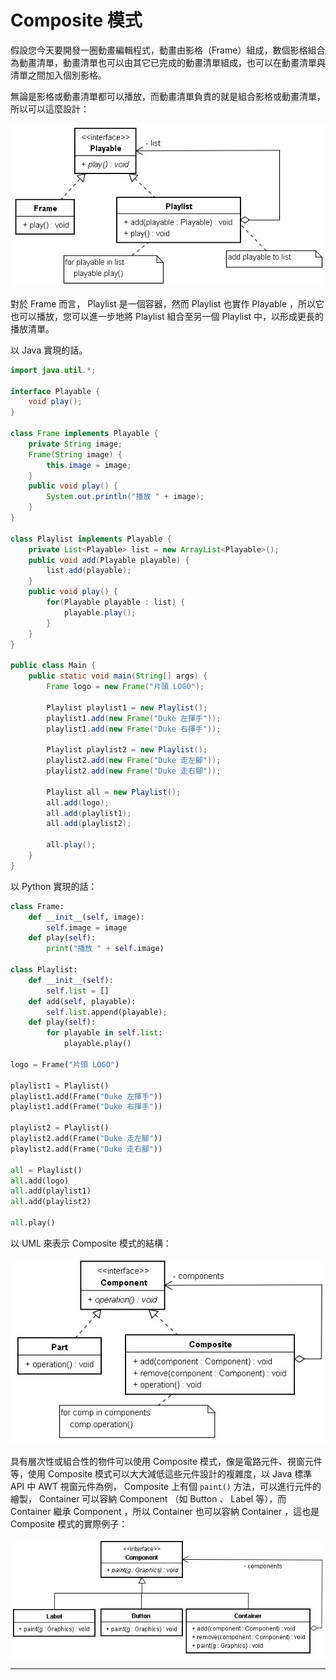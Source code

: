 # Composite 模式

假設您今天要開發一圈動畫編輯程式，動畫由影格（Frame）組成，數個影格組合為動畫清單，動畫清單也可以由其它已完成的動畫清單組成，也可以在動畫清單與清單之間加入個別影格。

無論是影格或動畫清單都可以播放，而動畫清單負責的就是組合影格或動畫清單，所以可以這麼設計：

![](Composite-1.jpg)

對於 Frame 而言， Playlist 是一個容器，然而 Playlist 也實作 Playable ，所以它也可以播放，您可以進一步地將 Playlist 組合至另一個 Playlist 中，以形成更長的播放清單。

以 Java 實現的話。

```java
import java.util.*;

interface Playable {
    void play();
}

class Frame implements Playable {
    private String image;
    Frame(String image) {
        this.image = image;
    }
    public void play() {
        System.out.println("播放 " + image);
    }
}

class Playlist implements Playable {
    private List<Playable> list = new ArrayList<Playable>();
    public void add(Playable playable) {
        list.add(playable);
    }
    public void play() {
        for(Playable playable : list) {
            playable.play();
        }
    }
}

public class Main {
    public static void main(String[] args) {
        Frame logo = new Frame("片頭 LOGO");
        
        Playlist playlist1 = new Playlist();
        playlist1.add(new Frame("Duke 左揮手"));
        playlist1.add(new Frame("Duke 右揮手"));
        
        Playlist playlist2 = new Playlist();
        playlist2.add(new Frame("Duke 走左腳"));
        playlist2.add(new Frame("Duke 走右腳"));
        
        Playlist all = new Playlist();
        all.add(logo);
        all.add(playlist1);
        all.add(playlist2);
        
        all.play();
    }
}
```

以 Python 實現的話：

```python
class Frame:
    def __init__(self, image):
        self.image = image
    def play(self):
        print("播放 " + self.image)

class Playlist:
    def __init__(self):
        self.list = []
    def add(self, playable):
        self.list.append(playable);
    def play(self):
        for playable in self.list:
            playable.play()
            
logo = Frame("片頭 LOGO")
        
playlist1 = Playlist()
playlist1.add(Frame("Duke 左揮手"))
playlist1.add(Frame("Duke 右揮手"))
        
playlist2 = Playlist()
playlist2.add(Frame("Duke 走左腳"))
playlist2.add(Frame("Duke 走右腳"))
        
all = Playlist()
all.add(logo)
all.add(playlist1)
all.add(playlist2)

all.play()
```

以 UML 來表示 Composite 模式的結構：

![](Composite-2.jpg)

具有層次性或組合性的物件可以使用 Composite 模式，像是電路元件、視窗元件等，使用 Composite 模式可以大大減低這些元件設計的複雜度，以 Java 標準 API 中 AWT 視窗元件為例， Composite 上有個 `paint()` 方法，可以進行元件的繪製， Container 可以容納 Component （如 Button 、 Label 等），而 Container 繼承 Component ，所以 Container 也可以容納 Container ，這也是 Composite 模式的實際例子：

![](Composite-3.jpg)

---

